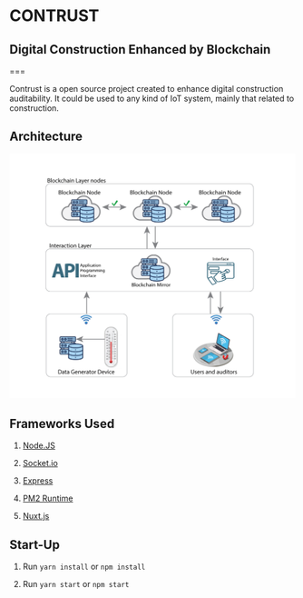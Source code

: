 # CONTRUST
## Digital Construction Enhanced by Blockchain
===

Contrust is a open source project created to enhance digital construction auditability. It could be used to any kind of IoT system, mainly that related to construction.

## Architecture
![Contrust Architecture](img/architecture_contrust.png)

## Frameworks Used

1. [Node.JS](https://nodejs.org/en/)

2. [Socket.io](https://socket.io/)

3. [Express](https://expressjs.com/)

4. [PM2 Runtime](https://pm2.io/runtime/)

5. [Nuxt.js](https://nuxtjs.org/)

## Start-Up

1. Run `yarn install` or `npm install`

2. Run `yarn start` or `npm start`
